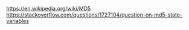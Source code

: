 https://en.wikipedia.org/wiki/MD5
https://stackoverflow.com/questions/1727104/question-on-md5-state-variables